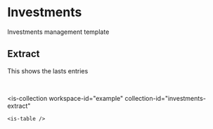 # Investments
Investments management template

## Extract
This shows the lasts entries

<br>

<is-collection
    workspace-id="example"
    collection-id="investments-extract"
>
    <is-table />
</is-collection>



